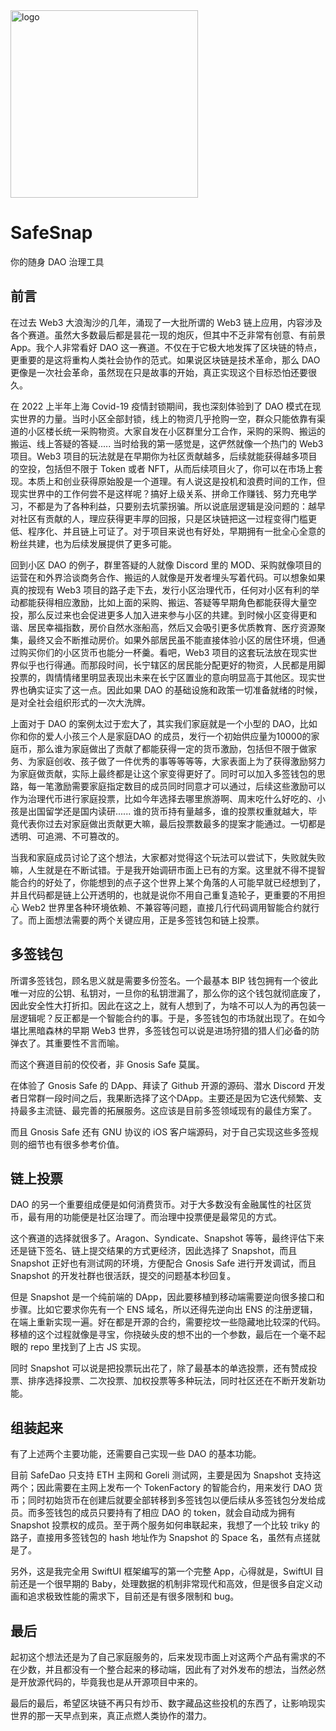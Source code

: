 <img width="300" alt="logo" src="https://user-images.githubusercontent.com/5517281/217602093-c696dcd7-2717-49c8-b031-023289685b57.png">

# SafeSnap
你的随身 DAO 治理工具

## 前言
在过去 Web3 大浪淘沙的几年，涌现了一大批所谓的 Web3 链上应用，内容涉及各个赛道。虽然大多数最后都是昙花一现的炮灰，但其中不乏非常有创意、有前景 App。我个人非常看好 DAO 这一赛道。不仅在于它极大地发挥了区块链的特点，更重要的是这将重构人类社会协作的范式。如果说区块链是技术革命，那么 DAO 更像是一次社会革命，虽然现在只是故事的开始，真正实现这个目标恐怕还要很久。



在 2022 上半年上海 Covid-19 疫情封锁期间，我也深刻体验到了 DAO 模式在现实世界的力量。当时小区全部封锁，线上的物资几乎抢购一空，群众只能依靠有渠道的小区楼长统一采购物资。大家自发在小区群里分工合作，采购的采购、搬运的搬运、线上答疑的答疑..... 当时给我的第一感觉是，这俨然就像一个热门的 Web3 项目。Web3 项目的玩法就是在早期你为社区贡献越多，后续就能获得越多项目的空投，包括但不限于 Token 或者 NFT，从而后续项目火了，你可以在市场上套现。本质上和创业获得原始股是一个道理。有人说这是投机和浪费时间的工作，但现实世界中的工作何尝不是这样呢？搞好上级关系、拼命工作赚钱、努力充电学习，不都是为了各种利益，只要别去坑蒙拐骗。所以说底层逻辑是没问题的：越早对社区有贡献的人，理应获得更丰厚的回报，只是区块链把这一过程变得门槛更低、程序化、并且链上可证了。对于项目来说也有好处，早期拥有一批全心全意的粉丝共建，也为后续发展提供了更多可能。 

回到小区 DAO 的例子，群里答疑的人就像 Discord 里的 MOD、采购就像项目的运营在和外界洽谈商务合作、搬运的人就像是开发者埋头写着代码。可以想象如果真的按现有 Web3 项目的路子走下去，发行小区治理代币，任何对小区有利的举动都能获得相应激励，比如上面的采购、搬运、答疑等早期角色都能获得大量空投，那么反过来也会促进更多人加入进来参与小区的共建。到时候小区变得更和谐、居民幸福指数，房价自然水涨船高，然后又会吸引更多优质教育、医疗资源聚集，最终又会不断推动房价。如果外部居民虽不能直接体验小区的居住环境，但通过购买你们的小区货币也能分一杯羹。看吧，Web3 项目的这套玩法放在现实世界似乎也行得通。而那段时间，长宁辖区的居民能分配更好的物资，人民都是用脚投票的，舆情情绪里明显表现出未来在长宁区置业的意向明显高于其他区。现实世界也确实证实了这一点。因此如果 DAO 的基础设施和政策一切准备就绪的时候，是对全社会组织形式的一次大洗牌。

上面对于 DAO 的案例太过于宏大了，其实我们家庭就是一个小型的 DAO，比如你和你的爱人小孩三个人是家庭DAO 的成员，发行一个初始供应量为10000的家庭币，那么谁为家庭做出了贡献了都能获得一定的货币激励，包括但不限于做家务、为家庭创收、孩子做了一件优秀的事等等等等，大家表面上为了获得激励努力为家庭做贡献，实际上最终都是让这个家变得更好了。同时可以加入多签钱包的思路，每一笔激励需要家庭指定数目的成员同时同意才可以通过，后续这些激励可以作为治理代币进行家庭投票，比如今年选择去哪里旅游啊、周末吃什么好吃的、小孩是出国留学还是国内读研......  谁的货币持有量越多，谁的投票权重就越大，毕竟代表你过去对家庭做出贡献更大嘛，最后投票数最多的提案才能通过。一切都是透明、可追溯、不可篡改的。


当我和家庭成员讨论了这个想法，大家都对觉得这个玩法可以尝试下，失败就失败嘛，人生就是在不断试错。于是我开始调研市面上已有的方案。这里就不得不提智能合约的好处了，你能想到的点子这个世界上某个角落的人可能早就已经想到了，并且代码都是链上公开透明的，也就是说你不用自己重复造轮子，更重要的不用担心 Web2 世界里各种环境依赖、不兼容等问题，直接几行代码调用智能合约就行了。而上面想法需要的两个关键应用，正是多签钱包和链上投票。





## 多签钱包

所谓多签钱包，顾名思义就是需要多份签名。一个最基本 BIP 钱包拥有一个彼此唯一对应的公钥、私钥对，一旦你的私钥泄漏了，那么你的这个钱包就彻底废了，因此安全性大打折扣。因此在这之上，就有人想到了，为啥不可以人为的再包装一层逻辑呢？反正都是一个智能合约的事。于是，多签钱包的市场就出现了。在如今堪比黑暗森林的早期 Web3 世界，多签钱包可以说是进场狩猎的猎人们必备的防弹衣了。其重要性不言而喻。

而这个赛道目前的佼佼者，非 Gnosis Safe 莫属。

在体验了 Gnosis Safe 的 DApp、拜读了 Github 开源的源码、潜水 Discord 开发者日常群一段时间之后，我果断选择了这个DApp。主要还是因为它迭代频繁、支持最多主流链、最完善的拓展服务。这应该是目前多签领域现有的最佳方案了。

而且 Gnosis Safe 还有 GNU 协议的 iOS 客户端源码，对于自己实现这些多签规则的细节也有很多参考价值。



## 链上投票

DAO 的另一个重要组成便是如何消费货币。对于大多数没有金融属性的社区货币，最有用的功能便是社区治理了。而治理中投票便是最常见的方式。

这个赛道的选择就很多了。Aragon、Syndicate、Snapshot 等等，最终评估下来还是链下签名、链上提交结果的方式更经济，因此选择了 Snapshot，而且 Snapshot 正好也有测试网的环境，方便配合 Gnosis Safe 进行开发调试，而且 Snapshot 的开发社群也很活跃，提交的问题基本秒回复。

但是 Snapshot 是一个纯前端的 DApp，因此要移植到移动端需要逆向很多接口和步骤。比如它要求你先有一个 ENS 域名，所以还得先逆向出 ENS 的注册逻辑，在端上重新实现一遍。好在都是开源的合约，需要挖坟一些隐藏地比较深的代码。移植的这个过程就像是寻宝，你挠破头皮的想不出的一个参数，最后在一个毫不起眼的 repo 里找到了上古 JS 实现。

同时 Snapshot 可以说是把投票玩出花了，除了最基本的单选投票，还有赞成投票、排序选择投票、二次投票、加权投票等多种玩法，同时社区还在不断开发新功能。



## 组装起来

有了上述两个主要功能，还需要自己实现一些 DAO 的基本功能。

目前 SafeDao 只支持 ETH 主网和 Goreli 测试网，主要是因为 Snapshot 支持这两个；因此需要在主网上发布一个 TokenFactory 的智能合约，用来发行 DAO 货币；同时初始货币在创建后就要全部转移到多签钱包以便后续从多签钱包分发给成员。而多签钱包的成员只要持有了相应 DAO 的 token，就会自动成为拥有 Snapshot 投票权的成员。至于两个服务如何串联起来，我想了一个比较 triky 的路子，直接用多签钱包的 hash 地址作为 Snapshot 的 Space 名，虽然有点搓就是了。

另外，这是我完全用 SwiftUI 框架编写的第一个完整 App，心得就是，SwiftUI 目前还是一个很早期的 Baby，处理数据的机制非常现代和高效，但是很多自定义动画和追求极致性能的需求下，目前还是有很多限制和 bug。



## 最后

起初这个想法还是为了自己家庭服务的，后来发现市面上对这两个产品有需求的不在少数，并且都没有一个整合起来的移动端，因此有了对外发布的想法，当然必然是开放源代码的，毕竟我也是从开源项目中来的。

最后的最后，希望区块链不再只有炒币、数字藏品这些投机的东西了，让影响现实世界的那一天早点到来，真正点燃人类协作的潜力。


